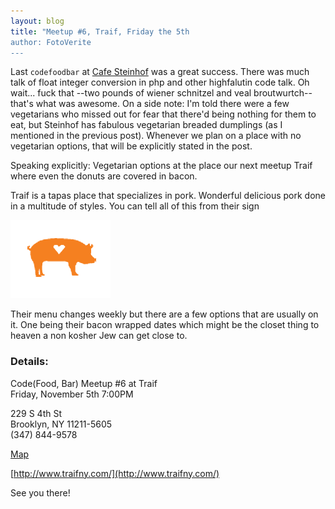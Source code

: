 ```yaml
---
layout: blog
title: "Meetup #6, Traif, Friday the 5th  
author: FotoVerite
---
```


Last `codefoodbar` at [Cafe Steinhof](http://www.cafesteinhof.com/) was a great success. There was much talk of float integer conversion in php and other highfalutin code talk. Oh wait... fuck that --two pounds of wiener schnitzel and veal broutwurtch-- that's what was awesome. On a side note: I'm told there were a few vegetarians who missed out for fear that there'd being nothing for them to eat, but Steinhof has fabulous vegetarian breaded dumplings (as I mentioned in the previous post). Whenever we plan on a place with no vegetarian options, that will be explicitly stated in the post. 

Speaking explicitly: Vegetarian options at the place our next meetup Traif where even the donuts are covered in bacon. 

Traif is a tapas place that specializes in pork. Wonderful delicious pork done in a multitude of styles. You can tell all of this from their sign

<img src="/images/traif.png"/>

Their menu changes weekly but there are a few options that are usually on it. One being their bacon wrapped dates which might be the closet thing to heaven a non kosher Jew can get close to. 

### Details:

Code(Food, Bar) Meetup #6 at Traif<br />
Friday, November 5th 7:00PM

229 S 4th St<br />
Brooklyn, NY 11211-5605<br />
(347) 844-9578‎

[Map](http://maps.google.com/maps?ie=UTF8&q=Traif&fb=1&gl=us&hq=Traif&hnear=Brooklyn,+NY&hl=en&view=map&cid=11791252779066330774&iwloc=A&ved=0CI0BEKUG&sa=X&ei=-C7HTOz1JaD6yAX57bWBDA)

[http://www.traifny.com/](http://www.traifny.com/)

See you there!